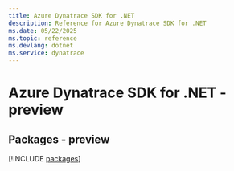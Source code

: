 ```yaml
---
title: Azure Dynatrace SDK for .NET
description: Reference for Azure Dynatrace SDK for .NET
ms.date: 05/22/2025
ms.topic: reference
ms.devlang: dotnet
ms.service: dynatrace
---
```

# Azure Dynatrace SDK for .NET - preview
## Packages - preview
[!INCLUDE [packages](dynatrace-index.md)]